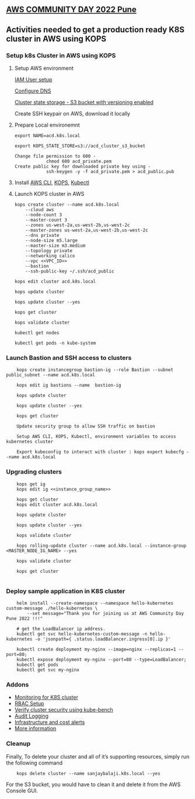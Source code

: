 ## [AWS COMMUNITY DAY 2022 Pune](https://acdpune.in/)

## Activities needed to get a production ready K8S cluster in AWS using KOPS


### Setup k8s Cluster in AWS using KOPS

1. Setup AWS environment 

    [IAM User setup](https://kops.sigs.k8s.io/getting_started/aws/#setup-iam-user)
    
    [Configure DNS](https://kops.sigs.k8s.io/getting_started/aws/#configure-dns)
    
    [Cluster state storage - S3 bucket with versioning enabled](https://kops.sigs.k8s.io/getting_started/aws/#cluster-state-storage)
    
    Create SSH keypair on AWS, download it locally
    



2. Prepare Local environemnt
    ```
    export NAME=acd.k8s.local
    
    export KOPS_STATE_STORE=s3://acd_cluster_s3_bucket

    Change file permission to 600 -
                chmod 600 acd_private.pem
    Create public key for downloaded private key using -
                ssh-keygen -y -f acd_private.pem > acd_public.pub
    
    ```



3. Install [AWS CLI](https://docs.aws.amazon.com/cli/latest/userguide/getting-started-install.html), [KOPS](https://kops.sigs.k8s.io/getting_started/install/), [Kubectl](https://kubernetes.io/docs/tasks/tools/#kubectl) 



4. Launch KOPS cluster in AWS
    ```
    kops create cluster --name acd.k8s.local 
        --cloud aws 
        --node-count 3 
        --master-count 3 
        --zones us-west-2a,us-west-2b,us-west-2c 
        --master-zones us-west-2a,us-west-2b,us-west-2c  
        --dns private 
        --node-size m5.large 
        --master-size m3.medium 
        --topology private 
        --networking calico 
        --vpc <<VPC_ID>>
        --bastion
        --ssh-public-key ~/.ssh/acd_public

    kops edit cluster acd.k8s.local

    kops update cluster

    kops update cluster --yes

    kops get cluster

    kops validate cluster

    kubectl get nodes

    kubectl get pods -n kube-system

    ```


### Launch Bastion and SSH access to clusters
```
    kops create instancegroup bastion-ig --role Bastion --subnet public_subnet --name acd.k8s.local

    kops edit ig bastions --name  bastion-ig

    kops update cluster

    kops update cluster --yes

    kops get cluster

    Update security group to allow SSH traffic on bastion

    Setup AWS CLI, KOPS, Kubectl, environment variables to access kubernetes cluster

    Export kubeconfig to interact with cluster : kops export kubecfg --name acd.k8s.local

```


### Upgrading clusters
```
    kops get ig
    kops edit ig <<instance_group_name>>

    kops get cluster
    kops edit cluster acd.k8s.local

    kops update cluster

    kops update cluster --yes
    
    kops validate cluster

    kops rolling-update cluster --name acd.k8s.local --instance-group <MASTER_NODE_IG_NAME> --yes

    kops validate cluster 

    kops get cluster
    
```

### Deploy sample application in K8S cluster
```
    helm install --create-namespace --namespace hello-kubernetes custom-message ./hello-kubernetes \
        --set message="Thank you for joining us at AWS Community Day Pune 2022 !!!"

    # get the LoadBalancer ip address.
    kubectl get svc hello-kubernetes-custom-message -n hello-kubernetes -o 'jsonpath={ .status.loadBalancer.ingress[0].ip }'

    kubectl create deployment my-nginx --image=nginx --replicas=1 --port=80; 
    kubectl expose deployment my-nginx --port=80 --type=LoadBalancer;
    kubectl get pods
    kubectl get svc my-nginx

```

### Addons
- [Monitoring for K8S cluster](https://docs.wavefront.com/kubernetes.html?utm_source=Website&utm_medium=referral&utm_campaign=integrations-page)
- [RBAC Setup](https://pracucci.com/kubernetes-rbac-with-kops.html)
- [Verify cluster security using kube-bench](https://github.com/aquasecurity/kube-bench/blob/main/docs/running.md#running-kube-bench)
- [Audit Logging](https://kops.sigs.k8s.io/cluster_spec/#audit-logging)
- [Infrastructure and cost alerts](https://docs.kubecost.com/install-and-configure/install)
- [More information](https://kops.sigs.k8s.io/getting_started/production/)


### Cleanup
Finally, To delete your cluster and all of it’s supporting resources, simply run the following command
```
    kops delete cluster --name sanjaybalaji.k8s.local --yes
```
For the S3 bucket, you would have to clean it and delete it from the AWS Console GUI.




